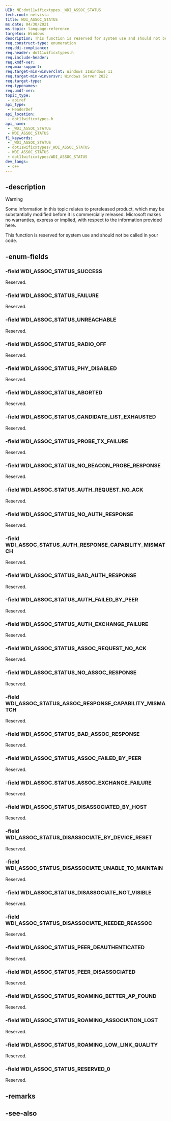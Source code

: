```yaml
---
UID: NE:dot11wificxtypes._WDI_ASSOC_STATUS
tech.root: netvista
title: WDI_ASSOC_STATUS
ms.date: 04/30/2021
ms.topic: language-reference
targetos: Windows
description: This function is reserved for system use and should not be called in your code.
req.construct-type: enumeration
req.ddi-compliance: 
req.header: dot11wificxtypes.h
req.include-header: 
req.kmdf-ver: 
req.max-support: 
req.target-min-winverclnt: Windows 11Windows 11
req.target-min-winversvr: Windows Server 2022
req.target-type: 
req.typenames: 
req.umdf-ver: 
topic_type:
 - apiref
api_type:
 - HeaderDef
api_location:
 - dot11wificxtypes.h
api_name:
 - _WDI_ASSOC_STATUS
 - WDI_ASSOC_STATUS
f1_keywords:
 - _WDI_ASSOC_STATUS
 - dot11wificxtypes/_WDI_ASSOC_STATUS
 - WDI_ASSOC_STATUS
 - dot11wificxtypes/WDI_ASSOC_STATUS
dev_langs:
 - c++
---
```


## -description

> [!WARNING]
> Some information in this topic relates to prereleased product, which may be substantially modified before it is commercially released. Microsoft makes no warranties, express or implied, with respect to the information provided here.

This function is reserved for system use and should not be called in your code.

## -enum-fields

### -field WDI_ASSOC_STATUS_SUCCESS

Reserved.

### -field WDI_ASSOC_STATUS_FAILURE

Reserved.

### -field WDI_ASSOC_STATUS_UNREACHABLE

Reserved.

### -field WDI_ASSOC_STATUS_RADIO_OFF

Reserved.

### -field WDI_ASSOC_STATUS_PHY_DISABLED

Reserved.

### -field WDI_ASSOC_STATUS_ABORTED

Reserved.

### -field WDI_ASSOC_STATUS_CANDIDATE_LIST_EXHAUSTED

Reserved.

### -field WDI_ASSOC_STATUS_PROBE_TX_FAILURE

Reserved.

### -field WDI_ASSOC_STATUS_NO_BEACON_PROBE_RESPONSE

Reserved.

### -field WDI_ASSOC_STATUS_AUTH_REQUEST_NO_ACK

Reserved.

### -field WDI_ASSOC_STATUS_NO_AUTH_RESPONSE

Reserved.

### -field WDI_ASSOC_STATUS_AUTH_RESPONSE_CAPABILITY_MISMATCH

Reserved.

### -field WDI_ASSOC_STATUS_BAD_AUTH_RESPONSE

Reserved.

### -field WDI_ASSOC_STATUS_AUTH_FAILED_BY_PEER

Reserved.

### -field WDI_ASSOC_STATUS_AUTH_EXCHANGE_FAILURE

Reserved.

### -field WDI_ASSOC_STATUS_ASSOC_REQUEST_NO_ACK

Reserved.

### -field WDI_ASSOC_STATUS_NO_ASSOC_RESPONSE

Reserved.

### -field WDI_ASSOC_STATUS_ASSOC_RESPONSE_CAPABILITY_MISMATCH

Reserved.

### -field WDI_ASSOC_STATUS_BAD_ASSOC_RESPONSE

Reserved.

### -field WDI_ASSOC_STATUS_ASSOC_FAILED_BY_PEER

Reserved.

### -field WDI_ASSOC_STATUS_ASSOC_EXCHANGE_FAILURE

Reserved.

### -field WDI_ASSOC_STATUS_DISASSOCIATED_BY_HOST

Reserved.

### -field WDI_ASSOC_STATUS_DISASSOCIATE_BY_DEVICE_RESET

Reserved.

### -field WDI_ASSOC_STATUS_DISASSOCIATE_UNABLE_TO_MAINTAIN

Reserved.

### -field WDI_ASSOC_STATUS_DISASSOCIATE_NOT_VISIBLE

Reserved.

### -field WDI_ASSOC_STATUS_DISASSOCIATE_NEEDED_REASSOC

Reserved.

### -field WDI_ASSOC_STATUS_PEER_DEAUTHENTICATED

Reserved.

### -field WDI_ASSOC_STATUS_PEER_DISASSOCIATED

Reserved.

### -field WDI_ASSOC_STATUS_ROAMING_BETTER_AP_FOUND

Reserved.

### -field WDI_ASSOC_STATUS_ROAMING_ASSOCIATION_LOST

Reserved.

### -field WDI_ASSOC_STATUS_ROAMING_LOW_LINK_QUALITY

Reserved.

### -field WDI_ASSOC_STATUS_RESERVED_0

Reserved.

## -remarks

## -see-also

